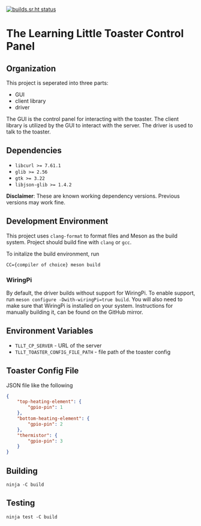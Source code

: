 [![builds.sr.ht status](https://builds.sr.ht/~tristan957/tllt-cp/.build.yml.svg)](https://builds.sr.ht/~tristan957/tllt-cp/.build.yml?)

# The Learning Little Toaster Control Panel

## Organization

This project is seperated into three parts:

* GUI
* client library
* driver

The GUI is the control panel for interacting with the toaster. The client
library is utilized by the GUI to interact with the server. The driver is used
to talk to the toaster.

## Dependencies

* `libcurl >= 7.61.1`
* `glib >= 2.56`
* `gtk >= 3.22`
* `libjson-glib >= 1.4.2`

**Disclaimer**: These are known working dependency versions. Previous versions
may work fine.

## Development Environment

This project uses `clang-format` to format files and Meson as the build system.
Project should build fine with `clang` or `gcc`.

To initalize the build environment, run

```text
CC={compiler of choice} meson build
```

### WiringPi

By default, the driver builds without support for WiringPi. To enable support,
run `meson configure -Dwith-wiringPi=true build`. You will also need to make sure
that WiringPi is installed on your system. Instructions for manually building
it, can be found on the GitHub mirror.

## Environment Variables

* `TLLT_CP_SERVER` - URL of the server
* `TLLT_TOASTER_CONFIG_FILE_PATH` - file path of the toaster config

## Toaster Config File

JSON file like the following

```json
{
    "top-heating-element": {
        "gpio-pin": 1
    },
    "bottom-heating-element": {
        "gpio-pin": 2
    },
    "thermistor": {
        "gpio-pin": 3
    }
}
```

## Building

```text
ninja -C build
```

## Testing

```text
ninja test -C build
```
